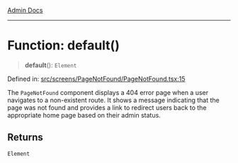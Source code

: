 [Admin Docs](/)

***

# Function: default()

> **default**(): `Element`

Defined in: [src/screens/PageNotFound/PageNotFound.tsx:15](https://github.com/Aad1tya27/talawa-admin/blob/dd4a08e622d0fa38bcf9758a530e8cdf917dbac8/src/screens/PageNotFound/PageNotFound.tsx#L15)

The `PageNotFound` component displays a 404 error page when a user navigates to a non-existent route.
It shows a message indicating that the page was not found and provides a link to redirect users back
to the appropriate home page based on their admin status.

## Returns

`Element`
